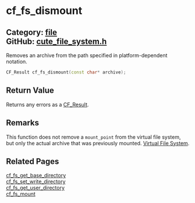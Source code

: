 [//]: # (This file is automatically generated by Cute Framework's docs parser.)
[//]: # (Do not edit this file by hand!)
[//]: # (See: https://github.com/RandyGaul/cute_framework/blob/master/samples/docs_parser.cpp)
[](../header.md ':include')

# cf_fs_dismount

Category: [file](/api_reference?id=file)  
GitHub: [cute_file_system.h](https://github.com/RandyGaul/cute_framework/blob/master/include/cute_file_system.h)  
---

Removes an archive from the path specified in platform-dependent notation.

```cpp
CF_Result cf_fs_dismount(const char* archive);
```

## Return Value

Returns any errors as a [CF_Result](/utility/cf_result.md).

## Remarks

This function does not remove a `mount_point` from the virtual file system, but only the actual archive that was previously mounted. [Virtual File System](https://randygaul.github.io/cute_framework/#/topics/virtual_file_system).

## Related Pages

[cf_fs_get_base_directory](/file/cf_fs_get_base_directory.md)  
[cf_fs_set_write_directory](/file/cf_fs_set_write_directory.md)  
[cf_fs_get_user_directory](/file/cf_fs_get_user_directory.md)  
[cf_fs_mount](/file/cf_fs_mount.md)  
